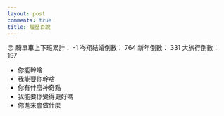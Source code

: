 ```yaml
---
layout: post
comments: true
title: 履歷百說
---
```


:kissing_closed_eyes:
騎單車上下班累計： -1
岑翔結婚倒數： 764
新年倒數： 331
大旅行倒數： 197

- 你能幹啥
- 我能要你幹啥
- 你有什麼神奇點
- 我能要你變得更好嗎
- 你進來會做什麼
